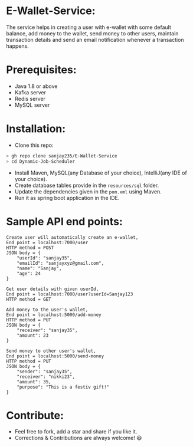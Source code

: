 # E-Wallet-Service:
The service helps in creating a user with e-wallet with some default balance, add money to the wallet, send money to other users, maintain transaction details and send an email notification whenever a transaction happens.

# Prerequisites:
- Java 1.8 or above
- Kafka server
- Redis server
- MySQL server

# Installation:
- Clone this repo:
```bash
> gh repo clone sanjay235/E-Wallet-Service
> cd Dynamic-Job-Scheduler
```
- Install Maven, MySQL(any Database of your choice), IntelliJ(any IDE of your choice).
- Create database tables provide in the `resources/sql` folder.
- Update the dependencies given in the `pom.xml` using Maven.
- Run it as spring boot application in the IDE.

# Sample API end points:
```
Create user will automatically create an e-wallet,
End point = localhost:7000/user
HTTP method = POST
JSON body = {
    "userId": "sanjay35",
    "emailId": "sanjayxyz@gmail.com",
    "name": "Sanjay",
    "age": 24
}
```
```
Get user details with given userId,
End point = localhost:7000/user?userId=Sanjay123
HTTP method = GET
```
```
Add money to the user's wallet,
End point = localhost:5000/add-money
HTTP method = PUT
JSON body = {
    "receiver": "sanjay35",
    "amount": 23
}
```
```
Send money to other user's wallet,
End point = localhost:5000/send-money
HTTP method = PUT
JSON body = {
    "sender": "sanjay35",
    "receiver": "nikki23",
    "amount": 35,
    "purpose": "This is a festiv gift!"
}
```

# Contribute:
* Feel free to fork, add a star and share if you like it.
* Corrections & Contributions are always welcome! 😃
